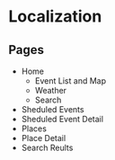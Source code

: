 # Localization

## Pages
- Home
  - Event List and Map
  - Weather
  - Search
- Sheduled Events
- Sheduled Event Detail
- Places
- Place Detail
- Search Reults
